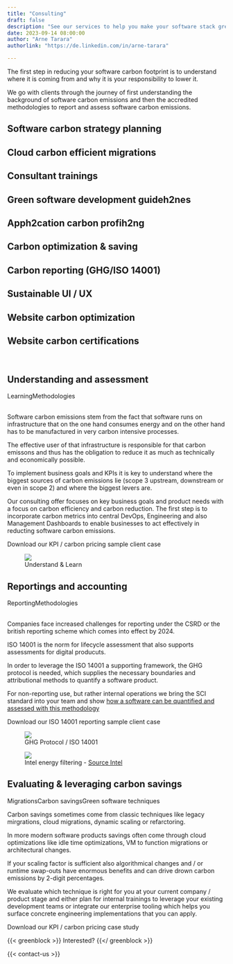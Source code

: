 ```yaml
---
title: "Consulting"
draft: false
description: "See our services to help you make your software stack greener"
date: 2023-09-14 08:00:00
author: "Arne Tarara"
authorlink: "https://de.linkedin.com/in/arne-tarara"

---
```


The first step in reducing your software carbon footprint is to understand where it is coming from and why it is your responsibility to lower it.

We go with clients through the journey of first understanding the background of software carbon emissions and then the accredited methodologies to report and assess software carbon emissions.


<h2>Software carbon strategy planning</h2>
<h2>Cloud carbon efficient migrations</h2>
<h2>Consultant trainings</h2>
<h2>Green software development guideh2nes</h2>

<h2>Apph2cation carbon profih2ng</h2>
<h2>Carbon optimization & saving</h2>
<h2>Carbon reporting (GHG/ISO 14001)</h2>
<h2>Sustainable UI / UX</h2>
<h2>Website carbon optimization</h2>
<h2>Website carbon certifications</h2>


<br>



<div class="ui padded blue stacked raised segment">
    <div class="ui items">
      <div class="item">
        <div class="content">
          <h2>Understanding and assessment</h2>
          <div class="meta">
            <span class="ui label">Learning</span><span class="ui label">Methodologies</span>
          </div>
          <div class="description">
            <br>
            <p>Software carbon emissions stem from the fact that software runs on infrastructure that on the one hand consumes energy and on the other hand has to be manufactured in very carbon intensive processes.</p>
            <p>The effective user of that infrastructure is responsible for that carbon emissons and thus has the obligation to reduce it as much as technically and economically possible.</p>
            <p>To implement business goals and KPIs it is key to understand where the biggest sources of carbon emissions lie (scope 3 upstream, downstream or even in scope 2) and where the biggest levers are.</p>
            <p>Our consulting offer focuses on key business goals and product needs with a focus on carbon efficiency and carbon reduction. The first step is to incorporate carbon metrics into central DevOps, Engineering and also Management Dashboards to enable businesses to act effectively in reducting software carbon emissions.</p>
          </div>
          <div class="extra">            
            <div class="ui left floated orange button">
              Download our KPI / carbon pricing sample client case
              <i class="right chevron icon"></i>
            </div>
          </div>
        </div>
        <figure class="ui large image">
            <img srcset="/img/services/understand_learn_1x.webp 1x, /img/services/understand_learn_2x.webp 2x" src="/img/services/understand_learn_1x.webp" loading="lazy">
          <figcaption>Understand & Learn</figcaption>
        </figure>
      </div>
    </div>          
</div>

<div class="ui section divider"></div>

<div class="ui padded blue stacked raised segment">
    <div class="ui items">
      <div class="item">
        <div class="content">
          <h2>Reportings and accounting</h2>
          <div class="meta">
            <span class="ui label">Reporting</span><span class="ui label">Methodologies</span>
          </div>
          <div class="description">
            <br>
            <p>Companies face increased challenges for reporting under the CSRD or the british reporting scheme which comes into effect by 2024.</p>
            <p>ISO 14001 is the norm for lifecycle assessment that also supports assessments for digital producuts.</p>
            <p>In order to leverage the ISO 14001 a supporting framework, the GHG protocol is needed, which supplies the necessary boundaries and attributional methods to quantify a software product.</p>
            <p>For non-reporting use, but rather internal operations we bring the SCI standard into your team and show <a href="https://greensoftware.foundation/articles/use-case-automated-sci-measurements-with-green-metrics-tool">how a software can be quantified and assessed with this methodology</a></p>
          </div>
          <div class="extra">            
            <div class="ui left floated orange button">
              Download our ISO 14001 reporting sample client case
              <i class="right chevron icon"></i>
            </div>
          </div>
        </div>
        <figure class="ui large image">
            <img srcset="/img/services/ghg_iso_1x.webp 1x, /img/services/ghg_iso_2x.webp 2x" src="/img/services/ghg_iso_1x.webp" loading="lazy">
          <figcaption>GHG Protocol / ISO 14001</figcaption>
        </figure>
      </div>
    </div>          
</div>

<div class="ui section divider"></div>

<div class="ui green blue stacked raised segment">
    <div class="ui items">    
      <div class="item">
        <div class="ui large image middle aligned">
            <figure>
              <img src="/img/case-studies/RAPL-energy-filtering-Intel.webp">
              <figcaption>Intel energy filtering - <a href="https://www.intel.cn/content/www/cn/zh/developer/articles/technical/software-security-guidance/advisory-guidance/running-average-power-limit-energy-reporting.html">Source Intel</a></figcaption>
            </figure>  
        </div>
        <div class="content">
          <h2 class="right floated">Evaluating & leveraging carbon savings</h2>
          <div class="clear"></div>
          <div class="right floated meta">
            <span class="ui label">Migrations</span><span class="ui label">Carbon savings</span><span class="ui label">Green software techniques</span>
          </div>
          <div class="clear"></div>
          <div class="description right aligned">
            <p>Carbon savings sometimes come from classic techniques like legacy mirgrations, cloud migrations, dynamic scaling or refarctoring.</p>
            <p>In more modern software products savings often come through cloud optimizations like idle time optimizations, VM to function migrations or architectural changes.</p>
            <p>If your scaling factor is sufficient also algorithmical changes and / or runtime swap-outs have enormous benefits and can drive drown carbon emissions by 2-digit percentages.</p>
            <p>We evaluate which technique is right for you at your current company / product stage and either plan for internal trainings to leverage your existing development teams or integrate our enterprise tooling which helps you surface concrete engineering implementations that you can apply.</p>
          </div>
          <div class="extra">            
            <div class="ui left floated orange button">
              Download our KPI / carbon pricing case study
              <i class="right chevron icon"></i>
            </div>
          </div>
        </div>        
      </div>
    </div>
</div>

{{< greenblock >}}
Interested?
{{</ greenblock >}}

{{< contact-us >}}
